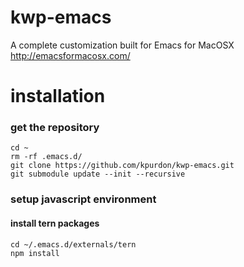 kwp-emacs
=========

A complete customization built for Emacs for MacOSX
http://emacsformacosx.com/


installation
=========

### get the repository

```
cd ~
rm -rf .emacs.d/
git clone https://github.com/kpurdon/kwp-emacs.git
git submodule update --init --recursive
```

### setup javascript environment
#### install tern packages

```
cd ~/.emacs.d/externals/tern
npm install
```

